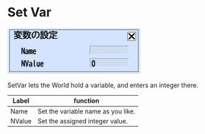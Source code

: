 # Set Var

![SetVar](img/SetVar.jpg)

SetVar lets the World hold a variable, and enters an integer there.

|  Label |  function  |
| ----   | ---- |
| Name | Set the variable name as you like. |
| NValue | Set the assigned integer value. |
